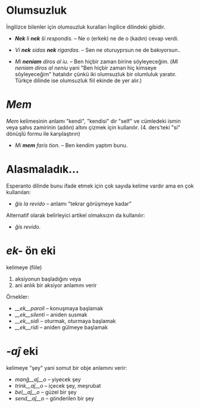 # Olumsuzluk

İngilizce bilenler için olumsuzluk kuralları İngilice dilindeki gibidir.


- *__Nek__ li __nek__ ŝi respondis.*   – Ne o (erkek) ne de o (kadın) cevap verdi.
- *Vi __nek__ sidas __nek__ rigardas.* – Sen ne oturuyprsun ne de bakıyorsun..

- *Mi __neniam__ diros al iu.* – Ben hiçbir zaman birine söyleyeceğim. (*Mi neniam diros al neniu* yani "Ben hiçbir zaman hiç kimseye söyleyeceğim" hatalıdır çünkü iki olumsuzluk bir olumluluk yaratır. Türkçe dilinde ise olumsuzluk fiil ekinde de yer alır.)


# *Mem*

*Mem* kelimesinin anlamı "kendi", "kendisi" dir "self" ve cümledeki ismin veya şahıs zamirinin (adılın) altını çizmek için kullanılır. (4. ders'teki "si" dönüşlü formu ile karşılaştırın)

- *Mi __mem__ faris tion.*  – Ben kendim yaptım bunu.

# Alasmaladık…

Esperanto dilinde bunu ifade etmek için çok sayıda kelime vardır ama en çok kullanılan: 

- *ĝis la revido* – anlamı  "tekrar görüşmeye kadar"

Alternatif olarak belirleyici artikel olmaksızın da kullanılır:

- *ĝis revido*.


# *ek-* ön eki

kelimeye (fiile)
1. aksiyonun başladığını veya
2. ani anlık bir aksiyor
anlamını verir

Örnekler:

- *__ek__paroli*  – konuşmaya başlamak
- *__ek__silenti* – aniden susmak
- *__ek__sidi*    – oturmak, oturmaya başlamak
- *__ek__ridi*    – aniden gülmeye başlamak
 

# *-aĵ* eki

kelimeye "şey" yani somut bir obje anlamını verir:

- *manĝ__aĵ__o*  – yiyecek şey
- *trink__aĵ__o* – içecek şey, meşrubat 
- *bel__aĵ__o*   – güzel bir şey
- *send__aĵ__o*  – gönderilen bir şey
 
